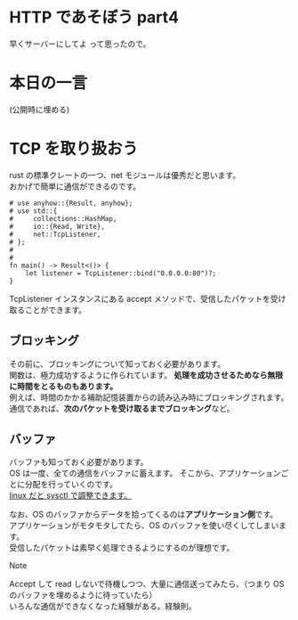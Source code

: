 # HTTP であそぼう part4

早くサーバーにしてよ って思ったので。

# 本日の一言

(公開時に埋める)

# TCP を取り扱おう

rust の標準クレートの一つ、net モジュールは優秀だと思います。  
おかげで簡単に通信ができるのです。

```rust, ignore
# use anyhow::{Result, anyhow};
# use std::{
#     collections::HashMap,
#     io::{Read, Write},
#     net::TcpListener,
# };
#
#
fn main() -> Result<()> {
    let listener = TcpListener::bind("0.0.0.0:80")?;
}
```

TcpListener インスタンスにある accept メソッドで、受信したパケットを受け取ることができます。

## ブロッキング

その前に、ブロッキングについて知っておく必要があります。  
関数は、極力成功するように作られています。 **処理を成功させるためなら無限に時間をとるものもあります。**  
例えば、時間のかかる補助記憶装置からの読み込み時にブロッキングされます。
通信であれば、**次のパケットを受け取るまでブロッキング**など。

## バッファ

バッファも知っておく必要があります。  
OS は一度、全ての通信をバッファに蓄えます。 そこから、アプリケーションごとに分配を行っていくのです。  
[linux だと sysctl で調整できます。](https://access.redhat.com/ja/solutions/504383)

なお、OS のバッファからデータを拾ってくるのは**アプリケーション側**です。  
アプリケーションがモタモタしてたら、OS のバッファを使い尽くしてしまいます。  
受信したパケットは素早く処理できるようにするのが理想です。

> [!NOTE]  
> Accept して read しないで待機しつつ、大量に通信送ってみたら、（つまり OS のバッファを埋めるように待っていたら）  
> いろんな通信ができなくなった経験がある。経験則。
